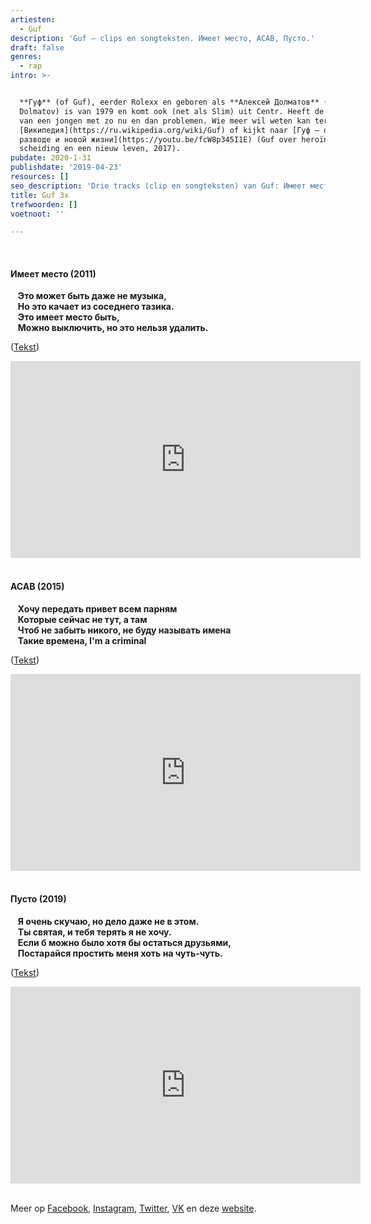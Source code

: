 ```yaml
---
artiesten:
  - Guf
description: 'Guf – clips en songteksten. Имеет место, ACAB, Пусто.'
draft: false
genres:
  - rap
intro: >-


  **Гуф** (of Guf), eerder Rolexx en geboren als **Алексей Долматов** (Aleksei
  Dolmatov) is van 1979 en komt ook (net als Slim) uit Centr. Heeft de reputatie
  van een jongen met zo nu en dan problemen. Wie meer wil weten kan terecht op
  [Википедия](https://ru.wikipedia.org/wiki/Guf) of kijkt naar [Гуф – о героине,
  разводе и новой жизни](https://youtu.be/fcW8p345I1E) (Guf over heroïne,
  scheiding en een nieuw leven, 2017).
pubdate: 2020-1-31
publishdate: '2019-04-23'
resources: []
seo_description: 'Drie tracks (clip en songteksten) van Guf: Имеет место, ACAB en Пусто.'
title: Guf 3x
trefwoorden: []
voetnoot: ''

---
```


<br/>


#### Имеет место (2011)

&nbsp;&nbsp; **Это может быть даже не музыка,**<br/>
&nbsp;&nbsp; **Но это качает из соседнего тазика.**<br/>
&nbsp;&nbsp; **Это имеет место быть,**<br/>
&nbsp;&nbsp; **Можно выключить, но это нельзя удалить.**<br/>

([Tekst](https://www.musixmatch.com/lyrics/Guf/%D0%98%D0%BC%D0%B5%D0%B5%D1%82-%D0%BC%D0%B5%D1%81%D1%82%D0%BE))

<iframe width="560" height="315"
src="https://www.youtube.com/embed/WTCBw3wJqkE"
frameborder="0" allow="accelerometer; autoplay; encrypted-media;
gyroscope; picture-in-picture" allowfullscreen></iframe>

<br/>

<br/>

#### ACAB (2015)

&nbsp;&nbsp; **Хочу передать привет всем парням**<br/>
&nbsp;&nbsp; **Которые сейчас не тут, а там**<br/>
&nbsp;&nbsp; **Чтоб не забыть никого, не буду называть имена**<br/>
&nbsp;&nbsp; **Такие времена, I'm a criminal**<br/>

([Tekst](https://genius.com/Guf-acab-lyrics))

<iframe width="560"
height="315"
src="https://www.youtube.com/embed/cRs43LKAios"
frameborder="0" allow="accelerometer; autoplay; encrypted-media;
gyroscope; picture-in-picture" allowfullscreen></iframe>

<br/>

<br/>


#### Пусто (2019)

&nbsp;&nbsp; **Я очень скучаю, но дело даже не в этом.**<br/>
&nbsp;&nbsp; **Ты святая, и тебя терять я не хочу.**<br/>
&nbsp;&nbsp; **Если б можно было хотя бы остаться друзьями,**<br/>
&nbsp;&nbsp; **Постарайся простить меня хоть на чуть-чуть.**<br/>

([Tekst](https://www.gl5.ru/guf-pusto.html))



<iframe width="560" height="315" src="https://www.youtube.com/embed/ASpHRljnK38" frameborder="0" allow="accelerometer; autoplay; encrypted-media; gyroscope; picture-in-picture" allowfullscreen></iframe>

 <br/>

<br/>


Meer op [Facebook](https://www.facebook.com/gufzmnation), [Instagram](https://www.instagram.com/therealguf/), [Twitter](https://twitter.com/Therealgufito), [VK](https://vk.com/guf_club) en deze [website](http://gufzm.ru/).

 
